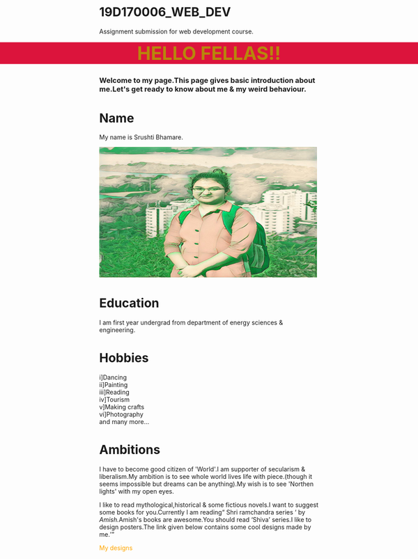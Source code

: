 # 19D170006_WEB_DEV
Assignment submission for web development course.
<!DOCTYPE html>
<html>
<head>
<style>
 
h1{ width:200px;
    color:rgb(131, 87, 211);
    background-color:rgb(56, 48, 48);
    font-family:Impact, Haettenschweiler, 'Arial Narrow Bold', sans-serif;
    text-shadow: 2px 2px 5px purple;
    border-left-color: purple;
    padding:10px;
    transition: width 2s;
    transition-timing-function: ease;
     }
h1:hover {
    width:400px;
    
}
h2 {
    background-color:crimson;
    color:darkgoldenrod;
    border-top: 5px palevioletred;
    text-transform: uppercase;
    transform:scale(2,2);

}
h3 {
    margin-top: 40px;
}

p {
    color:rgb(196, 98, 28);
    background-color:rgb(243, 235, 235);
    font-family:'Times New Roman', Times, serif;
    border: 0.5px solid rgb(80, 70, 70);
    margin:10px;
    padding:10px;

}
a:link {
  color: orange;
  background-color: transparent;
  text-decoration: none;
}

a:visited {
  color: pink;
  background-color: transparent;
  text-decoration: none;
}

a:hover {
  color: red;
  background-color: transparent;
  text-decoration: underline;
}

a:active {
  color: yellow;
  background-color: transparent;
  text-decoration: underline;
}

</style>
<body>
<h2 style="text-align:center">Hello Fellas!!</h2>
<h3>Welcome to my page.This page gives basic introduction about me.Let's get ready to know about me & my weird behaviour.</h3>

<div>
    <h1>Name</h1>
    <p>My name is Srushti Bhamare.</p>
</div>
<div>
    <img src="WhatsApp Image 2020-06-30 at 2.29.45 PM.jpeg"  alt="srushti's image" width="500px" height="300px">
</div>
<div>
    <h1>Education</h1>
    <p>I am first year undergrad from department of energy sciences & engineering.</p>
 </div>
 <div>
    <h1>Hobbies</h1>
    <p>i]Dancing<br>ii]Painting<br>iii]Reading<br>iv]Tourism<br>v]Making crafts<br>vi]Photography<br> and many more...
 </div>
 <div>
    <h1>Ambitions</h1>
    <p>I have to become good citizen of 'World'.I am supporter of secularism & liberalism.My ambition is to see whole world lives life with piece.(though it seems impossible but dreams can be anything).My wish is to see 'Northen lights' with my open eyes.</p>
<div>
    <p>I like to read mythological,historical & some fictious novels.I want to suggest some books for you.Currently I am reading<q> Shri ramchandra series <q> by <i>Amish.</i>Amish's books are awesome.You should read <q>Shiva</q> series.I like to design posters.The link given below contains some cool designs made by me.</p>
     <a href="https://drive.google.com/open?id=1aYAJ1Q3e2ya8MBNmtiqs4BY19SG8ndz6">My designs</a>
</div>
</div>
</body>
</head>
</html>

